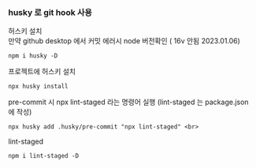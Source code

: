 ### husky 로 git hook 사용
허스키 설치 <br>
만약 github desktop 에서 커밋 에러시 node 버전확인 ( 16v 안됨 2023.01.06)
```
npm i husky -D
```
프로젝트에 허스키 설치
```
npx husky install
```
pre-commit 시 npx lint-staged 라는 명령어 실행 (lint-staged 는 package.json 에 작성)
```
npx husky add .husky/pre-commit "npx lint-staged" <br>
```
lint-staged
```
npm i lint-staged -D
```
